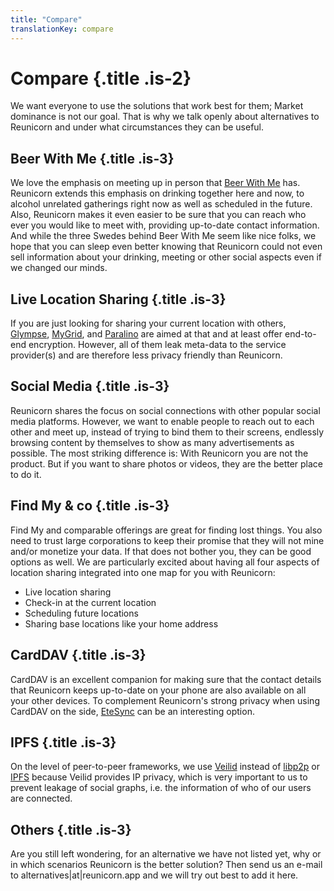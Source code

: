 ```yaml
---
title: "Compare"
translationKey: compare
---
```


# Compare {.title .is-2}

We want everyone to use the solutions that work best for them; Market dominance is not our goal.
That is why we talk openly about alternatives to Reunicorn and under what circumstances they can be useful.

## Beer With Me {.title .is-3}

We love the emphasis on meeting up in person that [Beer With Me](https://beerwithme.se/) has.
Reunicorn extends this emphasis on drinking together here and now, to alcohol unrelated gatherings right now as well as scheduled in the future.
Also, Reunicorn makes it even easier to be sure that you can reach who ever you would like to meet with, providing up-to-date contact information.
And while the three Swedes behind Beer With Me seem like nice folks, we hope that you can sleep even better knowing that Reunicorn could not even sell information about your drinking, meeting or other social aspects even if we changed our minds.

## Live Location Sharing {.title .is-3}

If you are just looking for sharing your current location with others, [Glympse](https://app.glympse.com), [MyGrid](https://mygrid.app), and [Paralino](https://paralino.com) are aimed at that and at least offer end-to-end encryption.
However, all of them leak meta-data to the service provider(s) and are therefore less privacy friendly than Reunicorn.

## Social Media {.title .is-3}

Reunicorn shares the focus on social connections with other popular social media platforms.
However, we want to enable people to reach out to each other and meet up, instead of trying to bind them to their screens, endlessly browsing content by themselves to show as many advertisements as possible.
The most striking difference is: With Reunicorn you are not the product.
But if you want to share photos or videos, they are the better place to do it.

## Find My & co {.title .is-3}

Find My and comparable offerings are great for finding lost things.
You also need to trust large corporations to keep their promise that they will not mine and/or monetize your data.
If that does not bother you, they can be good options as well.
We are particularly excited about having all four aspects of location sharing integrated into one map for you with Reunicorn:
- Live location sharing
- Check-in at the current location
- Scheduling future locations
- Sharing base locations like your home address

## CardDAV {.title .is-3}

CardDAV is an excellent companion for making sure that the contact details that Reunicorn keeps up-to-date on your phone are also available on all your other devices.
To complement Reunicorn's strong privacy when using CardDAV on the side, [EteSync](https://www.etesync.com) can be an interesting option.

## IPFS {.title .is-3}

On the level of peer-to-peer frameworks, we use [Veilid](https://veilid.com/) instead of [libp2p](https://libp2p.io/) or [IPFS](https://ipfs.tech/) because Veilid provides IP privacy, which is very important to us to prevent leakage of social graphs, i.e. the information of who of our users are connected.

## Others {.title .is-3}

Are you still left wondering, for an alternative we have not listed yet, why or in which scenarios Reunicorn is the better solution?
Then send us an e-mail to alternatives|at|reunicorn.app and we will try out best to add it here.
